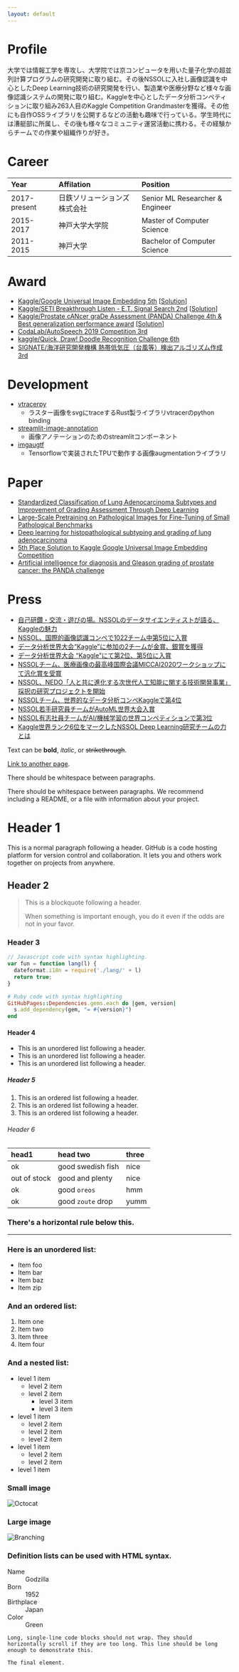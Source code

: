 ```yaml
---
layout: default
---
```

# Profile
大学では情報工学を専攻し、大学院では京コンピュータを用いた量子化学の超並列計算プログラムの研究開発に取り組む。その後NSSOLに入社し画像認識を中心としたDeep Learning技術の研究開発を行い、製造業や医療分野など様々な画像認識システムの開発に取り組む。Kaggleを中心としたデータ分析コンペティションに取り組み263人目のKaggle Competition Grandmasterを獲得。その他にも自作OSSライブラリを公開するなどの活動も趣味で行っている。学生時代には漕艇部に所属し、その後も様々なコミュニティ運営活動に携わる。その経験からチームでの作業や組織作りが好き。

# Career
| Year        | Affilation          | Position |
|:-------------|:------------------|:------|
| 2017-present | 日鉄ソリューションズ株式会社   | Senior ML Researcher & Engineer |
| 2015-2017    | 神戸大学大学院      | Master of Computer Science   |
| 2011-2015    | 神戸大学 | Bachelor of Computer Science  |


# Award
* [Kaggle/Google Universal Image Embedding 5th](https://www.kaggle.com/competitions/google-universal-image-embedding) [[Solution](https://www.kaggle.com/competitions/google-universal-image-embedding/discussion/359161)]
* [Kaggle/SETI Breakthrough Listen - E.T. Signal Search 2nd](https://www.kaggle.com/competitions/seti-breakthrough-listen) [[Solution](https://www.kaggle.com/competitions/seti-breakthrough-listen/discussion/266397)]
* [Kaggle/Prostate cANcer graDe Assessment (PANDA) Challenge 4th & Best generalization performance award](https://www.kaggle.com/competitions/prostate-cancer-grade-assessment) [[Solution](https://www.kaggle.com/competitions/prostate-cancer-grade-assessment/discussion/169113)]
* [CodaLab/AutoSpeech 2019 Competition 3rd](https://www.4paradigm.com/content/details_85_1863.html)
* [kaggle/Quick, Draw! Doodle Recognition Challenge 6th](https://www.kaggle.com/competitions/quickdraw-doodle-recognition)
* [SIGNATE/海洋研究開発機構 熱帯低気圧（台風等）検出アルゴリズム作成 3rd](https://signate.jp/competitions/134)

# Development
* [vtracerpy](https://pypi.org/project/vtracerpy/)
    * ラスター画像をsvgにtraceするRust製ライブラリvtracerのpython binding
* [streamlit-image-annotation](https://pypi.org/project/streamlit-image-annotation/)
    * 画像アノテーションのためのstreamlitコンポーネント
* [imgaugtf](https://pypi.org/project/imgaugtf/)
    * Tensorflowで実装されたTPUで動作する画像augmentationライブラリ

# Paper
* [Standardized Classification of Lung Adenocarcinoma Subtypes and Improvement of Grading Assessment Through Deep Learning](https://www.sciencedirect.com/science/article/abs/pii/S0002944023002730)
* [Large-Scale Pretraining on Pathological Images for Fine-Tuning of Small Pathological Benchmarks](https://link.springer.com/chapter/10.1007/978-3-031-44917-8_25)
* [Deep learning for histopathological subtyping and grading of lung adenocarcinoma](https://www.biorxiv.org/content/10.1101/2022.11.02.514811v1.abstract)
* [5th Place Solution to Kaggle Google Universal Image Embedding Competition](https://arxiv.org/abs/2210.09495)
* [Artificial intelligence for diagnosis and Gleason grading of prostate cancer: the PANDA challenge](https://www.nature.com/articles/s41591-021-01620-2)

# Press
* [自己研鑽・交流・遊びの場。NSSOLのデータサイエンティストが語る、Kaggleの魅力](https://www.nssol.nipponsteel.com/future/stories/kaggle-001.html)
* [NSSOL、国際的画像認識コンペで1022チーム中第5位に入賞](https://www.nssol.nipponsteel.com/press/2022/20221019_110000.html)
* [データ分析世界大会“Kaggle”に参加の2チームが金賞、銀賞を獲得](https://www.nssol.nipponsteel.com/press/2021/20211025_110000.html)
* [データ分析世界大会 “Kaggle”にて第2位、第5位に入賞](https://www.nssol.nipponsteel.com/press/2021/20210825_110000.html)
* [NSSOLチーム、医療画像の最高峰国際会議MICCAI2020ワークショップにて汎化賞を受賞](https://www.nssol.nipponsteel.com/press/2020/20201118_130000.html)
* [NSSOL、NEDO「人と共に進化する次世代人工知能に関する技術開発事業」採択の研究プロジェクトを開始](https://www.nssol.nipponsteel.com/press/2020/20201028_110000.html)
* [NSSOLチーム、世界的なデータ分析コンペKaggleで第4位](https://www.nssol.nipponsteel.com/press/2020/20200827_130000.html)
* [NSSOL若手研究員チームがAutoML世界大会入賞](https://www.nssol.nipponsteel.com/future/stories/automl-01.html)
* [NSSOL有志社員チームがAI/機械学習の世界コンペティションで第3位](https://www.nssol.nipponsteel.com/press/2019/20191225_130000.html)
* [Kaggle世界ランク6位をマークしたNSSOL Deep Learning研究チームの力とは](https://www.nssol.nipponsteel.com/future/stories/kamonohashi-02.html)


Text can be **bold**, _italic_, or ~~strikethrough~~.

[Link to another page](./another-page.html).

There should be whitespace between paragraphs.

There should be whitespace between paragraphs. We recommend including a README, or a file with information about your project.

# Header 1

This is a normal paragraph following a header. GitHub is a code hosting platform for version control and collaboration. It lets you and others work together on projects from anywhere.

## Header 2

> This is a blockquote following a header.
>
> When something is important enough, you do it even if the odds are not in your favor.

### Header 3

```js
// Javascript code with syntax highlighting.
var fun = function lang(l) {
  dateformat.i18n = require('./lang/' + l)
  return true;
}
```

```ruby
# Ruby code with syntax highlighting
GitHubPages::Dependencies.gems.each do |gem, version|
  s.add_dependency(gem, "= #{version}")
end
```

#### Header 4

*   This is an unordered list following a header.
*   This is an unordered list following a header.
*   This is an unordered list following a header.

##### Header 5

1.  This is an ordered list following a header.
2.  This is an ordered list following a header.
3.  This is an ordered list following a header.

###### Header 6

| head1        | head two          | three |
|:-------------|:------------------|:------|
| ok           | good swedish fish | nice  |
| out of stock | good and plenty   | nice  |
| ok           | good `oreos`      | hmm   |
| ok           | good `zoute` drop | yumm  |

### There's a horizontal rule below this.

* * *

### Here is an unordered list:

*   Item foo
*   Item bar
*   Item baz
*   Item zip

### And an ordered list:

1.  Item one
1.  Item two
1.  Item three
1.  Item four

### And a nested list:

- level 1 item
  - level 2 item
  - level 2 item
    - level 3 item
    - level 3 item
- level 1 item
  - level 2 item
  - level 2 item
  - level 2 item
- level 1 item
  - level 2 item
  - level 2 item
- level 1 item

### Small image

![Octocat](https://github.githubassets.com/images/icons/emoji/octocat.png)

### Large image

![Branching](https://guides.github.com/activities/hello-world/branching.png)


### Definition lists can be used with HTML syntax.

<dl>
<dt>Name</dt>
<dd>Godzilla</dd>
<dt>Born</dt>
<dd>1952</dd>
<dt>Birthplace</dt>
<dd>Japan</dd>
<dt>Color</dt>
<dd>Green</dd>
</dl>

```
Long, single-line code blocks should not wrap. They should horizontally scroll if they are too long. This line should be long enough to demonstrate this.
```

```
The final element.
```